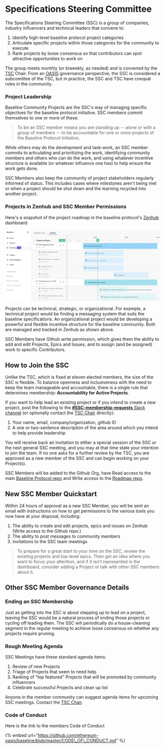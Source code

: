 # Specifications Steering Committee

The Specifications Steering Committee \(SSC\) is a group of companies, industry influencers and technical leaders that convene to:

1. Identify high-level baseline protocol project categories
2. Articulate specific projects within those categories for the community to execute   
3. Rank projects by loose consensus so that contributors can spot attractive opportunities to work on

The group meets monthly \(or biweekly, as needed\) and is convened by the [TSC](tsc.md) Chair.  From an [OASIS](https://oasis-open-projects.org/) governance perspective, the SSC is considered a  subcomittee of the TSC, but in practice, the SSC and TSC have coequal roles in the community.

### Project Leadership

Baseline Community Projects are the SSC's way of managing specific objectives for the baseline protocol initiative. SSC members commit themselves to one or more of these. 

> To be an SSC member means you are standing up -- alone or with a group of members -- to be accountable for one or more projects of the Baseline Protocol Initiative.

While others may do the development and task-work, an SSC member commits to articulating and prioritizing the work, identifying community members and others who can do the work, and using whatever incentive structure is available \(or whatever influence one has\) to help ensure the work gets done.

SSC Members also keep the community of project stakeholders regularly informed of status. This includes cases where milestones aren't being met or when a project should be shut down and the learning recycled into another project.      

### Projects in Zenhub and SSC Member Permissions

Here's a snapshot of the project roadmap in the baseline protocol's [Zenhub](https://app.zenhub.com/workspaces/baseline-5e713dc4f555144d9d6d17f6/roadmap) dashboard:

![](../.gitbook/assets/image%20%284%29.png)

Projects can be technical, strategic, or organizational. For example, a technical project would be finding a messaging system that suits the baseline specifications. An organizational project would be developing a powerful and flexible incentive structure for the baseline community.  Both are managed and tracked in Zenhub as shown above.

SSC Members have Github write permission, which gives them the ability to add and edit Projects, Epics and Issues, and to assign \(and be assigned\) work to specific Contributors.

## How to Join the SSC

Unlike the TSC, which is fixed at eleven elected members, the size of the SSC is flexible.  To balance openness and inclusiveness with the need to keep the team manageable and accountable, there is a single rule that determines membership: **Accountability for Active Projects**. 

If you want to help lead an existing project or if you intend to create a new project, post the following to the [**\#SSC-membership-requests** Slack channel](https://ethereum-baseline.slack.com/archives/C012AAD3Z60) \(or optionally contact the [TSC Chair](community-leaders.md#your-provisional-chair) directly\):

1. Your name, email, company/organization, github ID
2. A one or two-sentence description of the area around which you intend to help provide leadership 

You will receive back an invitation to either a special session of the SSC or the next general SSC meeting, and you may at that time state your intention to join the team.  If no one asks for a further review by the TSC, you are approved as a new member of the SSC and can begin working on your Project\(s\).  

SSC Members will be added to the Github Org, have Read access to the main [Baseline Protocol repo](https://github.com/ethereum-oasis/baseline) and Write access to the [Roadmap repo](https://github.com/ethereum-oasis/baseline-roadmap). 

## New SSC Member Quickstart

Within 24 hours of approval as a new SSC Member, you will be sent an email with instructions on how to get permissions to the various tools you now have at your disposal, including:

1. The ability to create and edit projects, epics and issues on Zenhub \(Write access to the Github repo.\)
2. The ability to post messages to community members
3. Invitations to the SSC team meetings

> To prepare for a great start to your time on the SSC, review the existing projects and top-level epics. Then get an idea where you want to focus your attention, and if it isn't represented in the dashboard, consider adding a Project or talk with other SSC members about it.

## Other SSC Member Governance Details

### Ending an SSC Membership

Just as getting into the SSC is about stepping up to lead on a project, leaving the SSC would be a natural process of ending those projects or cycling off leading them. The SSC will periodically do a house-cleaning segment in the regular meeting to achieve loose consensus on whether any projects require pruning.

### Rough Meeting Agenda

SSC Meetings have these standard agenda items:

1. Review of new Projects
2. Triage of Projects that seem to need help
3. Ranking of "top featured" Projects that will be promoted by community influencers 
4. Celebrate successful Projects and clean up list

Anyone in the member community can suggest agenda items for upcoming SSC meetings. Contact the [TSC Chair](community-leaders.md#your-provisional-chair).

### Code of Conduct

Here is the link to the members Code of Conduct

{% embed url="https://github.com/ethereum-oasis/baseline/blob/master/CODE\_OF\_CONDUCT.md" %}



 



